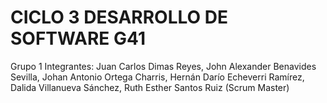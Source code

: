 # CICLO 3 DESARROLLO DE SOFTWARE G41
Grupo 1
Integrantes:
    Juan Carlos Dimas Reyes,
    John Alexander Benavides Sevilla,
    Johan Antonio Ortega Charris,
    Hernán Darío Echeverri Ramírez,
    Dalida Villanueva Sánchez,
    Ruth Esther Santos Ruiz (Scrum Master)